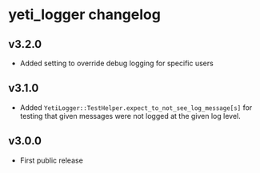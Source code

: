 # yeti_logger changelog

## v3.2.0
- Added setting to override debug logging for specific users

## v3.1.0
- Added `YetiLogger::TestHelper.expect_to_not_see_log_message[s]` for testing
  that given messages were not logged at the given log level.

## v3.0.0
- First public release
